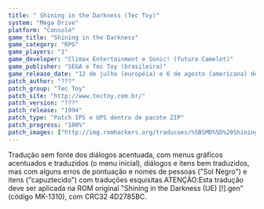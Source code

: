 ```yaml
---
title: " Shining in the Darkness (Tec Toy)"
system: "Mega Drive"
platform: "Console"
game_title: "Shining in the Darkness"
game_category: "RPG"
game_players: "1"
game_developer: "Climax Entertainment e Sonic! (futura Camelot)"
game_publisher: "SEGA e Tec Toy (brasileira)"
game_release_date: "12 de julho (européia) e 6 de agosto (americana) de 1991, e 1994 (brasileira)"
patch_author: "???"
patch_group: "Tec Toy"
patch_site: "http://www.tectoy.com.br/"
patch_version: "???"
patch_release: "1994"
patch_type: "Patch IPS e UPS dentro de pacote ZIP"
patch_progress: "100%"
patch_images: ["http://img.romhackers.org/traducoes/%5BSMD%5D%20Shining%20in%20the%20Darkness%20-%20Tec%20Toy%20-%201.png","http://img.romhackers.org/traducoes/%5BSMD%5D%20Shining%20in%20the%20Darkness%20-%20Tec%20Toy%20-%202.png","http://img.romhackers.org/traducoes/%5BSMD%5D%20Shining%20in%20the%20Darkness%20-%20Tec%20Toy%20-%203.png"]
---
```

Tradução sem fonte dos diálogos acentuada, com menus gráficos acentuados e traduzidos (o menu inicial), diálogos e itens bem traduzidos, mas com alguns erros de pontuação e nomes de pessoas ("Sol Negro") e itens ("capuztecido") com traduções esquisitas.ATENÇÃO:Esta tradução deve ser aplicada na ROM original "Shining in the Darkness (UE) [!].gen" (código MK-1310), com CRC32 4D2785BC.